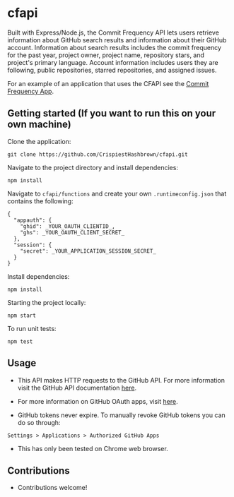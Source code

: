 
# cfapi
Built with Express/Node.js, the Commit Frequency API lets users retrieve information about GitHub search results and information about their GitHub account. Information about search results includes the commit frequency for the past year, project owner, project name, repository stars, and project's primary language. Account information includes users they are following, public repositories, starred repositories, and assigned issues.

For an example of an application that uses the CFAPI see the [Commit Frequency App](https://github.com/CrispiestHashbrown/cfapp).

## Getting started (If you want to run this on your own machine)
Clone the application: 
```
git clone https://github.com/CrispiestHashbrown/cfapi.git
```
Navigate to the project directory and install dependencies:
```
npm install
```
Navigate to `cfapi/functions` and create your own `.runtimeconfig.json` that contains the following:
```
{
  "appauth": {
    "ghid": _YOUR_OAUTH_CLIENTID_,
    "ghs": _YOUR_OAUTH_CLIENT_SECRET_
  },
  "session": {
    "secret": _YOUR_APPLICATION_SESSION_SECRET_
  }
}
```
Install dependencies:
```
npm install
```
Starting the project locally:
```
npm start
```
To run unit tests:
```
npm test
```

## Usage
- This API makes HTTP requests to the GitHub API. For more information visit the GitHub API documentation [here](https://developer.github.com/v3/). 

- For more information on GitHub OAuth apps, visit [here](https://developer.github.com/apps/building-oauth-apps/authorizing-oauth-apps/).

- GitHub tokens never expire. To manually revoke GitHub tokens you can do so through:
```
Settings > Applications > Authorized GitHub Apps
```

- This has only been tested on Chrome web browser. 

## Contributions
- Contributions welcome!
